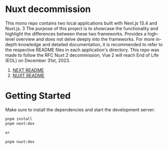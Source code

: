 # Nuxt decommission

This mono repo contains two local applications built with Next.js 13.4 and Nuxt.js. 3 The purpose of this project is to showcase the functionality and highlight the differences between these two frameworks. Provides a high-level overview and does not delve deeply into the frameworks. For more in-depth knowledge and detailed documentation, it is recommended to refer to the respective README files in each application's directory. This repo was made to follow the RFC Nuxt 2 decommission, Vue 2 will reach End of Life (EOL) on December 31st, 2023.


1. [NEXT README](/apps/next-showcase-app/README.md)
2. [NUXT README](/apps/nuxt-showcase-app/README.md)


# Getting Started

Make sure to install the dependencies and start the development server:

```bash
pnpm install
pnpm next:dev

or

pnpm nuxt:dev
```
